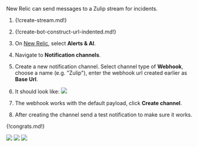 New Relic can send messages to a Zulip stream for incidents.

1. {!create-stream.md!}

1. {!create-bot-construct-url-indented.md!}

1. On [New Relic](https://one.newrelic.com),
  select **Alerts & AI**.

1. Navigate to **Notification channels**.

1. Create a new notification channel. Select channel type of **Webhook**, choose a name (e.g. "Zulip"), enter the webhook url created earlier as **Base Url**.

1. It should look like:
  ![](/static/images/integrations/newrelic/newrelic.png)

1. The webhook works with the default payload, click **Create channel**.

1. After creating the channel send a test notification to make sure it works.

{!congrats.md!}

![](/static/images/integrations/newrelic/opened.png)
![](/static/images/integrations/newrelic/ack.png)
![](/static/images/integrations/newrelic/closed.png)
